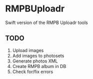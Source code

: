 # RMPBUploadr
Swift version of the RMPB Uploadr tools

## TODO
1. Upload images
2. Add images to photosets
3. Generate photos XML
4. Create RMPB album in DB
5. Check for/fix errors
